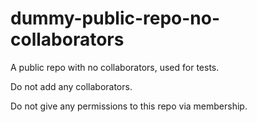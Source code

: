 # dummy-public-repo-no-collaborators
A public repo with no collaborators, used for tests.

Do not add any collaborators.

Do not give any permissions to this repo via membership.
